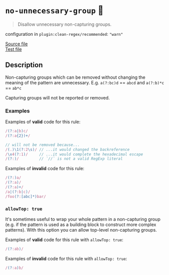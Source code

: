 # `no-unnecessary-group` :wrench:

> Disallow unnecessary non-capturing groups.

configuration in `plugin:clean-regex/recommended`: `"warn"`

<!-- prettier-ignore -->
[Source file](https://github.com/RunDevelopment/eslint-plugin-clean-regex/blob/master/lib/rules/no-unnecessary-group.ts) <br> [Test file](https://github.com/RunDevelopment/eslint-plugin-clean-regex/blob/master/tests/lib/rules/no-unnecessary-group.ts)

## Description

Non-capturing groups which can be removed without changing the meaning of the
pattern are unnecessary. E.g. `a(?:bc)d` == `abcd` and `a(?:b)*c` == `ab*c`

Capturing groups will not be reported or removed.

### Examples

Examples of **valid** code for this rule:

<!-- prettier-ignore -->
```js
/(?:a|b)c/
/(?:a{2})+/

// will not be removed because...
/(.)\1(?:2\s)/ // ...it would changed the backreference
/\x4(?:1)/     // ...it would complete the hexadecimal escape
/(?:)/         // `//` is not a valid RegExp literal
```

Examples of **invalid** code for this rule:

<!-- prettier-ignore -->
```js
/(?:)a/
/(?:a)/
/(?:a)+/
/a|(?:b|c)/
/foo(?:[abc]*)bar/
```

### `allowTop: true`

It's sometimes useful to wrap your whole pattern in a non-capturing group (e.g.
if the pattern is used as a building block to construct more complex patterns).
With this option you can allow top-level non-capturing groups.

Examples of **valid** code for this rule with `allowTop: true`:

<!-- prettier-ignore -->
```js
/(?:ab)/
```

Examples of **invalid** code for this rule with `allowTop: true`:

<!-- prettier-ignore -->
```js
/(?:a)b/
```
